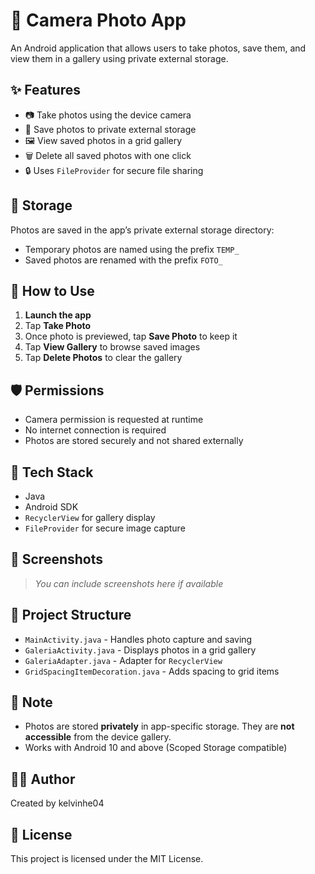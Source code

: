 # 📸 Camera Photo App

An Android application that allows users to take photos, save them, and view them in a gallery using private external storage.

## ✨ Features

- 📷 Take photos using the device camera
- 💾 Save photos to private external storage
- 🖼️ View saved photos in a grid gallery
- 🗑️ Delete all saved photos with one click
- 🔒 Uses `FileProvider` for secure file sharing

## 📁 Storage

Photos are saved in the app’s private external storage directory:

- Temporary photos are named using the prefix `TEMP_`
- Saved photos are renamed with the prefix `FOTO_`

## 🚀 How to Use

1. **Launch the app**
2. Tap **Take Photo**
3. Once photo is previewed, tap **Save Photo** to keep it
4. Tap **View Gallery** to browse saved images
5. Tap **Delete Photos** to clear the gallery

## 🛡️ Permissions

- Camera permission is requested at runtime
- No internet connection is required
- Photos are stored securely and not shared externally

## 🧱 Tech Stack

- Java
- Android SDK
- `RecyclerView` for gallery display
- `FileProvider` for secure image capture

## 📸 Screenshots

> _You can include screenshots here if available_

## 📂 Project Structure

- `MainActivity.java` - Handles photo capture and saving
- `GaleriaActivity.java` - Displays photos in a grid gallery
- `GaleriaAdapter.java` - Adapter for `RecyclerView`
- `GridSpacingItemDecoration.java` - Adds spacing to grid items

## 📌 Note

- Photos are stored **privately** in app-specific storage. They are **not accessible** from the device gallery.
- Works with Android 10 and above (Scoped Storage compatible)

## 🧑‍💻 Author

Created by kelvinhe04

## 📃 License

This project is licensed under the MIT License.
